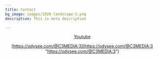 ```yaml
---
title: Contact
bg_image: images/2020-landscape-2.png
description: This is meta description

---
```

<center>

[Youtube](https://www.youtube.com/channel/UCUEjkmomqDdob42kGcLzvOA)

[https://odysee.com/@C3MEDIA:3](https://odysee.com/@C3MEDIA:3 "https://odysee.com/@C3MEDIA:3")

</center>